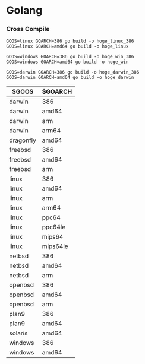 Golang
======

### Cross Compile

```
GOOS=linux GOARCH=386 go build -o hoge_linux_386
GOOS=linux GOARCH=amd64 go build -o hoge_linux

GOOS=windows GOARCH=386 go build -o hoge_win_386
GOOS=windows GOARCH=amd64 go build -o hoge_win

GOOS=darwin GOARCH=386 go build -o hoge_darwin_386
GOOS=darwin GOARCH=amd64 go build -o hoge_darwin
```


| $GOOS     | $GOARCH  |
|-----------|----------|
| darwin    | 386      |
| darwin    | amd64    |
| darwin    | arm      |
| darwin    | arm64    |
| dragonfly | amd64    |
| freebsd   | 386      |
| freebsd   | amd64    |
| freebsd   | arm      |
| linux     | 386      |
| linux     | amd64    |
| linux     | arm      |
| linux     | arm64    |
| linux     | ppc64    |
| linux     | ppc64le  |
| linux     | mips64   |
| linux     | mips64le |
| netbsd    | 386      |
| netbsd    | amd64    |
| netbsd    | arm      |
| openbsd   | 386      |
| openbsd   | amd64    |
| openbsd   | arm      |
| plan9     | 386      |
| plan9     | amd64    |
| solaris   | amd64    |
| windows   | 386      |
| windows   | amd64    |

